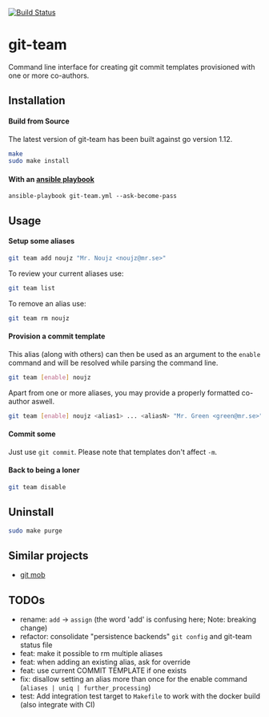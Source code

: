 [![Build Status](https://travis-ci.org/hekmekk/git-team.svg?branch=master)](https://travis-ci.org/hekmekk/git-team)

# git-team

Command line interface for creating git commit templates provisioned with one or more co-authors.

## Installation
#### Build from Source
The latest version of git-team has been built against go version 1.12.
```bash
make
sudo make install
```
#### With an [ansible playbook](../master/contrib/ansible/roles/git-team/tasks/main.yml)
```
ansible-playbook git-team.yml --ask-become-pass
```

## Usage

#### Setup some aliases
```bash
git team add noujz "Mr. Noujz <noujz@mr.se>"
```

To review your current aliases use:
```bash
git team list
```

To remove an alias use:
```bash
git team rm noujz
```

#### Provision a commit template
This alias (along with others) can then be used as an argument to the `enable` command and will be resolved while parsing the command line.
```bash
git team [enable] noujz
```
Apart from one or more aliases, you may provide a properly formatted co-author aswell.
```bash
git team [enable] noujz <alias1> ... <aliasN> "Mr. Green <green@mr.se>"
```

#### Commit some
Just use `git commit`. Please note that templates don't affect `-m`.

#### Back to being a loner
```bash
git team disable
```

## Uninstall
```bash
sudo make purge
```

## Similar projects
- [git mob](https://www.npmjs.com/package/git-mob)

## TODOs
- rename: `add` -> `assign` (the word 'add' is confusing here; Note: breaking change)
- refactor: consolidate "persistence backends" `git config` and git-team status file
- feat: make it possible to rm multiple aliases
- feat: when adding an existing alias, ask for override
- feat: use current COMMIT TEMPLATE if one exists
- fix: disallow setting an alias more than once for the enable command (`aliases | uniq | further_processing`)
- test: Add integration test target to `Makefile` to work with the docker build (also integrate with CI)

